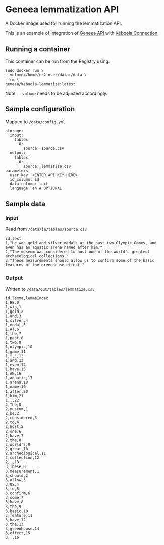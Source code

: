 # Geneea lemmatization API

A Docker image used for running the lemmatization API.

This is an example of integration of [Geneea API](https://api.geneea.com) with [Keboola Connection](https://connection.keboola.com).

## Running a container
This container can be run from the Registry using:

```
sudo docker run \
--volume=/home/ec2-user/data:/data \
--rm \
geneea/keboola-lemmatize:latest
```
Note: `--volume` needs to be adjusted accordingly.

## Sample configuration
Mapped to `/data/config.yml`

```
storage:
  input:
    tables:
      0:
        source: source.csv
  output:
    tables:
      0:
        source: lemmatize.csv
parameters:
  user_key: <ENTER API KEY HERE>
  id_column: id
  data_column: text
  language: en # OPTIONAL
```

## Sample data

### Input
Read from `/data/in/tables/source.csv`

```
id,text
1,"He won gold and silver medals at the past two Olympic Games, and even has an aquatic arena named after him."
2,"The museum was considered to host one of the world's greatest archaeological collections."
3,"These measurements should allow us to confirm some of the basic features of the greenhouse effect."
```

### Output
Written to `/data/out/tables/lemmatize.csv`

```
id,lemma,lemmaIndex
1,HE,0
1,win,1
1,gold,2
1,and,3
1,silver,4
1,medal,5
1,AT,6
1,the,7
1,past,8
1,two,9
1,olympic,10
1,game,11
1,",",12
1,and,13
1,even,14
1,have,15
1,AN,16
1,aquatic,17
1,arena,18
1,name,19
1,after,20
1,him,21
1,.,22
2,The,0
2,museum,1
2,be,2
2,considered,3
2,to,4
2,host,5
2,one,6
2,have,7
2,the,8
2,world's,9
2,great,10
2,archeological,11
2,collection,12
2,.,13
3,These,0
3,measurement,1
3,should,2
3,allow,3
3,US,4
3,to,5
3,confirm,6
3,some,7
3,have,8
3,the,9
3,basic,10
3,feature,11
3,have,12
3,the,13
3,greenhouse,14
3,effect,15
3,.,16
```
